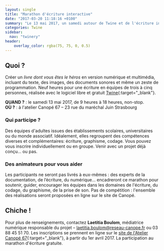 ```yaml
---
layout: single
title: "Marathon d'écriture interactive"
date: "2017-03-20 11:18:16 +0100"
summary: "Le 13 mai 2017, un samedi autour de Twine et de l'écriture interactive à l'Atelier Canopé de Strasbourg"
categories: Twine
sidebar:
  nav: "twinery"
header:
    overlay_color: rgba(75, 75, 0, 0.5)
---
```


## Quoi ?
Créer un *livre dont vous êtes le héros* en version numérique et multimédia, incluant du texte, des images, des documents sonores et même un zeste de programmation. Neuf heures pour une écriture en équipes de trois à cinq personnes, réalisée avec le logiciel libre et gratuit [Twine](http://www.twinery.org){:target="_blank"}.

**QUAND ?** : le samedi 13 mai 2017, de 9 heures à 18 heures, non-stop.  
**OÙ ?** : à l'atelier Canopé 67 – 23 rue du maréchal Juin Strasbourg

### Qui participe ?
Des équipes d'adultes issues des établissements scolaires, universitaires ou du monde associatif. Idéalement, elles regroupent des compétences diverses et complémentaires: écriture, graphisme, codage. Vous pouvez vous inscrire individuellement ou en groupe. Venir avec un projet déjà conçu... ou pas.

### Des animateurs pour vous aider
Les participants ne seront pas livrés à eux-mêmes : des experts de la documentation, de l’écriture, du numérique... encadreront ce marathon pour soutenir, guider, encourager les équipes dans les domaines de l'écriture, du codage, du graphisme, de la prise de son.
Pas de compétition : l'ensemble des réalisations seront proposées en ligne sur le site de Canopé.

## Chiche !
Pour plus de renseignements, contactez **Laetitia Boulom**, médiatrice numérique responsable du projet – laetitia.boulom@reseau-canope.fr ou 03 88 45 51 70.
Les inscriptions se prennent en ligne sur le [site de l'Atelier Canopé 67](http://www.crdp-strasbourg.fr/manifestations/marathon-decriture-interactive/){:target="_blank"}, à partir du 1er avril 2017.
La participation au marathon d'écriture gratuite.
